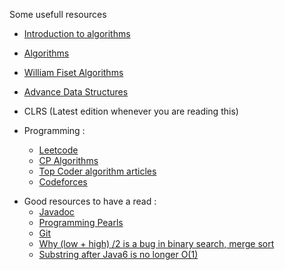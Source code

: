 Some usefull resources
* [Introduction to algorithms](https://www.youtube.com/playlist?list=PLUl4u3cNGP63EdVPNLG3ToM6LaEUuStEY)
* [Algorithms](https://www.youtube.com/@AlgorithmsLive)
* [William Fiset Algorithms](https://www.youtube.com/@WilliamFiset-videos)
* [Advance Data Structures](http://ocw.mit.edu/6-851S12)

* CLRS (Latest edition whenever you are reading this)
* Programming : 
    - [Leetcode](https://leetcode.com)
	- [CP Algorithms](https://cp-algorithms.com/)
    - [Top Coder algorithm articles](https://www.topcoder.com/thrive/tracks?track=Competitive%20Programming)
    - [Codeforces](https://codeforces.com/blog/entry/57282)

- Good resources to have a read :
    - [Javadoc](https://en.wikipedia.org/wiki/Javadoc)
    - [Programming Pearls](https://www.amazon.com/Programming-Pearls-2nd-Jon-Bentley/dp/0201657880)
    - [Git](https://www.w3schools.com/git/default.asp)
    - [Why (low + high) /2 is a bug in binary search, merge sort](https://ai.googleblog.com/2006/06/extra-extra-read-all-about-it-nearly.html)
    - [Substring after Java6 is no longer O(1)](https://github.com/nkatre/Learning-Java/blob/master/Time%20Complexity%20of%20predefined%20methods%20in%20JAVA)

